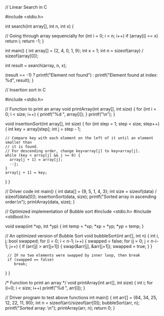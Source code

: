 // Linear Search in C

#include <stdio.h>

int search(int array[], int n, int x) {
  
  // Going through array sequencially
  for (int i = 0; i < n; i++)
    if (array[i] == x)
      return i;
  return -1;
}

int main() {
  int array[] = {2, 4, 0, 1, 9};
  int x = 1;
  int n = sizeof(array) / sizeof(array[0]);

  int result = search(array, n, x);

  (result == -1) ? printf("Element not found") : printf("Element found at index: %d", result);
} 








// Insertion sort in C

#include <stdio.h>

// Function to print an array
void printArray(int array[], int size) {
  for (int i = 0; i < size; i++) {
    printf("%d ", array[i]);
  }
  printf("\n");
}

void insertionSort(int array[], int size) {
  for (int step = 1; step < size; step++) {
    int key = array[step];
    int j = step - 1;

    // Compare key with each element on the left of it until an element smaller than
    // it is found.
    // For descending order, change key<array[j] to key>array[j].
    while (key < array[j] && j >= 0) {
      array[j + 1] = array[j];
      --j;
    }
    array[j + 1] = key;
  }
}

// Driver code
int main() {
  int data[] = {9, 5, 1, 4, 3};
  int size = sizeof(data) / sizeof(data[0]);
  insertionSort(data, size);
  printf("Sorted array in ascending order:\n");
  printArray(data, size);
}







// Optimized implementation of Bubble sort
#include <stdio.h>
#include <stdbool.h>
 
void swap(int *xp, int *yp)
{
    int temp = *xp;
    *xp = *yp;
    *yp = temp;
}
 
// An optimized version of Bubble Sort
void bubbleSort(int arr[], int n)
{
   int i, j;
   bool swapped;
   for (i = 0; i < n-1; i++)
   {
     swapped = false;
     for (j = 0; j < n-i-1; j++)
     {
        if (arr[j] > arr[j+1])
        {
           swap(&arr[j], &arr[j+1]);
           swapped = true;
        }
     }
 
     // IF no two elements were swapped by inner loop, then break
     if (swapped == false)
        break;
   }
}
 
/* Function to print an array */
void printArray(int arr[], int size)
{
    int i;
    for (i=0; i < size; i++)
        printf("%d ", arr[i]);
}
 
// Driver program to test above functions
int main()
{
    int arr[] = {64, 34, 25, 12, 22, 11, 90};
    int n = sizeof(arr)/sizeof(arr[0]);
    bubbleSort(arr, n);
    printf("Sorted array: \n");
    printArray(arr, n);
    return 0;
}
